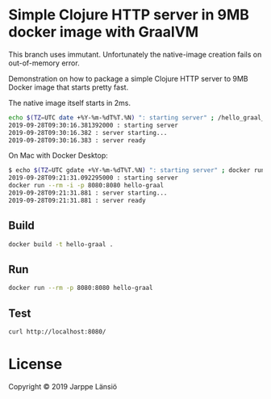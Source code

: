 # Simple Clojure HTTP server in 9MB docker image with GraalVM

This branch uses immutant. Unfortunately the native-image creation fails on out-of-memory error.

Demonstration on how to package a simple Clojure HTTP server to 9MB Docker image
that starts pretty fast.

The native image itself starts in 2ms. 

```bash
echo $(TZ=UTC date +%Y-%m-%dT%T.%N) ": starting server" ; /hello_graal_server 
2019-09-28T09:30:16.381392000 : starting server
2019-09-28T09:30:16.382 : server starting...
2019-09-28T09:30:16.383 : server ready
``` 

On Mac with Docker Desktop:

```bash
$ echo $(TZ=UTC gdate +%Y-%m-%dT%T.%N) ": starting server" ; docker run --rm -p 8080:8080 hello-graal
2019-09-28T09:21:31.092295000 : starting server
docker run --rm -i -p 8080:8080 hello-graal
2019-09-28T09:21:31.881 : server starting...
2019-09-28T09:21:31.881 : server ready
```

## Build

```bash
docker build -t hello-graal .
```

## Run

```bash
docker run --rm -p 8080:8080 hello-graal
```

## Test

```bash
curl http://localhost:8080/
```

# License

Copyright © 2019 Jarppe Länsiö
